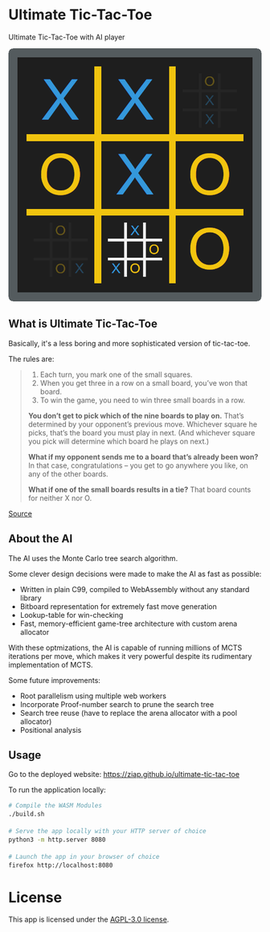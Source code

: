 # Ultimate Tic-Tac-Toe

Ultimate Tic-Tac-Toe with AI player

![](logo.png)

## What is Ultimate Tic-Tac-Toe

Basically, it's a less boring and more sophisticated version of tic-tac-toe.

The rules are:

> 1. Each turn, you mark one of the small squares.
> 2. When you get three in a row on a small board, you’ve won that board.
> 3. To win the game, you need to win three small boards in a row.
>
> **You don’t get to pick which of the nine boards to play on.** That’s
> determined by your opponent’s previous move. Whichever square he picks,
> that’s the board you must play in next. (And whichever square you pick will
> determine which board he plays on next.)
>
> **What if my opponent sends me to a board that’s already been won?** In that
> case, congratulations – you get to go anywhere you like, on any of the other
> boards.
>
> **What if one of the small boards results in a tie?** That board counts for
> neither X nor O.

[Source](https://mathwithbaddrawings.com/2013/06/16/ultimate-tic-tac-toe/)

## About the AI

The AI uses the Monte Carlo tree search algorithm.

Some clever design decisions were made to make the AI as fast as possible:

- Written in plain C99, compiled to WebAssembly without any standard library
- Bitboard representation for extremely fast move generation
- Lookup-table for win-checking
- Fast, memory-efficient game-tree architecture with custom arena allocator

With these optmizations, the AI is capable of running millions of MCTS
iterations per move, which makes it very powerful despite its rudimentary
implementation of MCTS.

Some future improvements:

- Root parallelism using multiple web workers
- Incorporate Proof-number search to prune the search tree
- Search tree reuse (have to replace the arena allocator with a pool allocator)
- Positional analysis

## Usage

Go to the deployed website: <https://ziap.github.io/ultimate-tic-tac-toe>

To run the application locally:

```bash
# Compile the WASM Modules
./build.sh

# Serve the app locally with your HTTP server of choice
python3 -m http.server 8080

# Launch the app in your browser of choice
firefox http://localhost:8080
```

# License

This app is licensed under the [AGPL-3.0 license](LICENSE).
